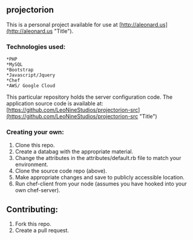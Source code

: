 ## projectorion

This is a personal project available for use at [http://aleonard.us](http://aleonard.us "Title"). 

### Technologies used:
```
*PHP
*MySQL
*Bootstrap
*Javascript/Jquery
*Chef
*AWS/ Google Cloud
```

This particular repository holds the server configuration code. The application source code is available at: [https://github.com/LeoNineStudios/projectorion-src](https://github.com/LeoNineStudios/projectorion-src "Title")

### Creating your own:
1. Clone this repo.
2. Create a databag with the appropriate material.
3. Change the attributes in the attributes/default.rb file to match your environment.
4. Clone the source code repo (above). 
5. Make appropriate changes and save to publicly accessible location.
6. Run chef-client from your node (assumes you have hooked into your own chef-server).

## Contributing:
1. Fork this repo.
2. Create a pull request.
